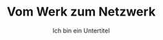 ---
layout: trend
title: Vom Werk zum Netzwerk
subtitle: Ich bin ein Untertitel
teaser-img: "../img/editorial.svg"
---